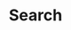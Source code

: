 ---
title: "Search" # in any language you want
layout: "search" # is necessary
# url: "/archive"
# description: "Description for Search"
summary: "search"
menu: main
---